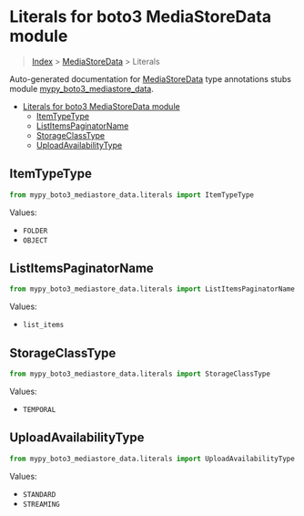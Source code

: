 # Literals for boto3 MediaStoreData module

> [Index](..) > [MediaStoreData](.) > Literals

Auto-generated documentation for
[MediaStoreData](https://boto3.amazonaws.com/v1/documentation/api/1.17.71/reference/services/mediastore-data.html#MediaStoreData)
type annotations stubs module
[mypy_boto3_mediastore_data](https://pypi.org/project/mypy-boto3-mediastore-data/).

- [Literals for boto3 MediaStoreData module](#literals-for-boto3-mediastoredata-module)
  - [ItemTypeType](#itemtypetype)
  - [ListItemsPaginatorName](#listitemspaginatorname)
  - [StorageClassType](#storageclasstype)
  - [UploadAvailabilityType](#uploadavailabilitytype)

## ItemTypeType

```python
from mypy_boto3_mediastore_data.literals import ItemTypeType
```

Values:

- `FOLDER`
- `OBJECT`

## ListItemsPaginatorName

```python
from mypy_boto3_mediastore_data.literals import ListItemsPaginatorName
```

Values:

- `list_items`

## StorageClassType

```python
from mypy_boto3_mediastore_data.literals import StorageClassType
```

Values:

- `TEMPORAL`

## UploadAvailabilityType

```python
from mypy_boto3_mediastore_data.literals import UploadAvailabilityType
```

Values:

- `STANDARD`
- `STREAMING`
